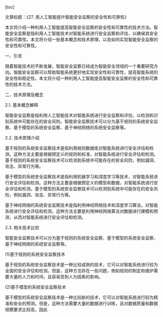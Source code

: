 
[toc]                    
                
                
文章标题：《27. 用人工智能提升智能安全监察的安全性和可靠性》

本文将介绍一种利用人工智能提高智能安全监察的安全性和可靠性的技术方法。智能安全监察是指利用人工智能技术对智能系统进行安全监察和评估，以确保其安全性和可靠性。本文将介绍一些基本概念和技术原理，以及如何实现智能安全监察的安全性和可靠性。

一、引言

随着智能技术的不断发展，智能安全监察已经成为智能安全领域的一个重要研究方向。智能安全监察可以帮助智能系统更好地实现安全性和可靠性，提高智能系统的安全性和稳定性。本文将介绍一种利用人工智能提高智能安全监察的安全性和可靠性的技术方法。

二、技术原理及概念

2.1. 基本概念解释

智能安全监察是指利用人工智能技术对智能系统进行安全监察和评估，以检测和识别系统中可能存在的安全风险。智能安全监察技术可以分为基于规则的系统安全监察、基于模型的系统安全监察、基于神经网络的系统安全监察等。

2.2. 技术原理介绍

基于规则的系统安全监察技术是指利用规则数据库对智能系统进行安全评估和检测。这种方法主要是根据预定义的规则和标准，对智能系统进行安全评估和检测。基于规则的系统安全监察技术可以检测到系统中可能存在的安全风险，例如漏洞、攻击、异常行为等。

基于模型的系统安全监察技术是指利用机器学习和深度学习等技术，对智能系统进行安全评估和检测。这种方法主要是根据预定义的模型和数据，对智能系统进行安全评估和检测。基于模型的系统安全监察技术可以检测到系统中可能存在的安全风险，例如漏洞、攻击、异常行为等。

基于神经网络的系统安全监察技术是指利用神经网络技术和深度学习算法，对智能系统进行安全评估和检测。这种方法主要是利用神经网络算法对数据进行建模和预测，从而对智能系统进行安全评估和检测。

2.3. 相关技术比较

智能安全监察技术可以分为基于规则的系统安全监察、基于模型的系统安全监察、基于神经网络的系统安全监察等。

(1)基于规则的系统安全监察技术

基于规则的系统安全监察技术是一种比较成熟的技术，它可以对智能系统进行较为全面的安全评估和检测。但是，这种方法存在一些问题，例如规则的制定和维护需要大量的人力和时间，且容易受到人为因素的影响。

(2)基于模型的系统安全监察技术

基于模型的系统安全监察技术是一种比较新的技术，它可以对智能系统进行较为精准和安全的预测。但是，这种方法需要大量的数据进行训练，且对数据质量和数据规模要求比较高，因此

